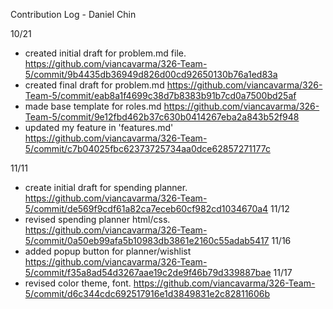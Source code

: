 Contribution Log - Daniel Chin

10/21
- created initial draft for problem.md file. https://github.com/viancavarma/326-Team-5/commit/9b4435db36949d826d00cd92650130b76a1ed83a
- created final draft for problem.md https://github.com/viancavarma/326-Team-5/commit/eab8a1f4699c38d7b8383b91b7cd0a7500bd25af
- made base template for roles.md https://github.com/viancavarma/326-Team-5/commit/9e12fbd462b37c630b0414267eba2a843b52f948
- updated my feature in 'features.md' https://github.com/viancavarma/326-Team-5/commit/c7b04025fbc62373725734aa0dce62857271177c

11/11
- create initial draft for spending planner. https://github.com/viancavarma/326-Team-5/commit/de569f9cdf61a82ca7eceb60cf982cd1034670a4
11/12
- revised spending planner html/css. https://github.com/viancavarma/326-Team-5/commit/0a50eb99afa5b10983db3861e2160c55adab5417
11/16
- added popup button for planner/wishlist https://github.com/viancavarma/326-Team-5/commit/f35a8ad54d3267aae19c2de9f46b79d339887bae
11/17
- revised color theme, font. https://github.com/viancavarma/326-Team-5/commit/d6c344cdc692517916e1d3849831e2c82811606b
